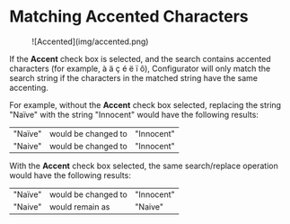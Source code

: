 # Matching Accented Characters

<figure markdown="1">
  ![Accented](img/accented.png)
</figure>

If the **Accent** check box is selected, and the search contains accented characters (for example, à ä ç é ë ï ô), Configurator will only match the search string if the characters in the matched string have the same accenting.

For example, without the **Accent** check box selected, replacing the string "Naïve" with the string "Innocent" would have the following results:
<table>
  <tr><td>"Naïve"</td><td>would be changed to</td><td>"Innocent"</td></tr>
  <tr><td>"Naive"</td><td>would be changed to</td><td>"Innocent"</td></tr>
</table>

With the **Accent** check box selected, the same search/replace operation would have the following results:
<table>
  <tr><td>"Naïve"</td><td>would be changed to</td><td>"Innocent"</td></tr>
  <tr><td>"Naive"</td><td>would remain as</td><td>"Naive"</td></tr>
</table>
